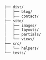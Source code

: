 <!-- TREEVIEW START -->
```bash
├── dist/
│   ├── blog/
│   ├── contact/
├── site/
│   ├── images/
│   ├── layouts/
│   ├── partials/
│   └── views/
├── src/
│   └── helpers/
└── tests/
```

<!-- TREEVIEW END -->
